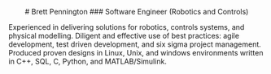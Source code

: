 
<p align="center">
  # Brett Pennington
  ### Software Engineer (Robotics and Controls)
</p>

Experienced in delivering solutions for robotics, controls systems, and physical modelling. Diligent and effective use of best practices: agile development, test driven development, and six sigma project management. Produced proven designs in Linux, Unix, and windows environments written in C++, SQL, C, Python, and MATLAB/Simulink.
